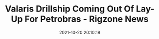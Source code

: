---
"title": "Valaris Drillship Coming Out Of Lay-Up For Petrobras - Rigzone News"
"date": "2021-10-20 20:10:18"
"feed_name": "GOOGLENEWSDRILLING"
"feed_website": "https://news.google.com/search?q=drilling%2Bincident&hl=en-US&gl=US&ceid=US:en"
"feed_rss": "https://news.google.com/rss/search?q=drilling%2Bincident&hl=en-US&gl=US&ceid=US:en"
"link": "https://www.rigzone.com/news/valaris_drillship_coming_out_of_layup_for_petrobras-20-oct-2021-166779-article/"
"source": "{'href': 'https://www.rigzone.com', 'title': 'Rigzone News'}"
"file": "_posts/2021-1-1-96c8a734998b989999549cf6905e970f519c04df.md"
"accident": "0"
"drilling": "0"
"represented_by": "0"
"dead": "0"
"injured": "0"
"arrested": "0"
"place": "unknown place"
"where": "unknown site"
"causes": "unknown"
"place_uri": "unknown place"
---